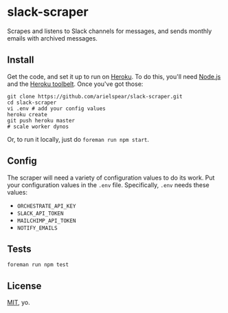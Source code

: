 # slack-scraper

Scrapes and listens to Slack channels for messages, and sends monthly emails with archived messages.

## Install

Get the code, and set it up to run on [Heroku](https://www.heroku.com/). To do this, you'll need [Node.js](http://nodejs.org/) and the [Heroku toolbelt](https://toolbelt.heroku.com/). Once you've got those:

    git clone https://github.com/arielspear/slack-scraper.git
    cd slack-scraper
    vi .env # add your config values
    heroku create
    git push heroku master
    # scale worker dynos

Or, to run it locally, just do `foreman run npm start`.

## Config

The scraper will need a variety of configuration values to do its work. Put your configuration values in the `.env` file. Specifically, `.env` needs these values:

* `ORCHESTRATE_API_KEY`
* `SLACK_API_TOKEN`
* `MAILCHIMP_API_TOKEN`
* `NOTIFY_EMAILS`

## Tests

    foreman run npm test

## License

[MIT](http://opensource.org/licenses/MIT), yo.
